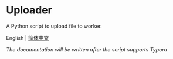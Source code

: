 # Uploader

A Python script to upload file to worker.

English | [简体中文](./README_zh-cn.md)

*The documentation will be written after the script supports Typora*